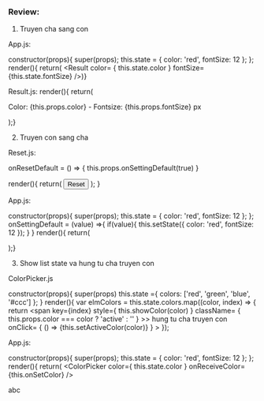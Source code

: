 ### Review:

1. Truyen cha sang con

App.js:

 constructor(props){
    super(props);
    this.state = {
      color: 'red',
      fontSize: 12
    };
  };
render(){
    return(
  <Result 
    color= { this.state.color } 
    fontSize={this.state.fontSize}
  />)}

Result.js:
render(){
        return(
            <div>
                <p>
                Color: {this.props.color} - Fontsize: {this.props.fontSize} px
                </p>
            </div>
        );}

2. Truyen con sang cha

Reset.js:

onResetDefault = () => { 
        this.props.onSettingDefault(true)
    }

render(){
    return(
        <button type="button" className="btn btn-primary" onClick= {this.onResetDefault}>Reset</button>
    );
}

App.js:

constructor(props){
    super(props);
    this.state = {
      color: 'red',
      fontSize: 12
    };
  };
 onSettingDefault = (value) =>{
    if(value){
      this.setState({
        color: 'red',
        fontSize: 12
      });
    }
  }
render(){
        return(
            <div>
                <p>
               <Reset onSettingDefault={this.onSettingDefault}/>
                </p>
            </div>
        );}

3. Show list state va hung tu cha truyen con

ColorPicker.js

constructor(props){
    super(props)
    this.state ={
        colors: ['red', 'green', 'blue', '#ccc']
    };
}
render(){
        var elmColors = this.state.colors.map((color, index) => {
            return  <span 
                        key={index} 
                        style={ this.showColor(color) }
                        className= { this.props.color === color ? 'active' : '' }  >> hung tu cha truyen con 
                        onClick= { () => {this.setActiveColor(color)} }
                    >
                    </span>
        });

App.js:

 constructor(props){
    super(props);
    this.state = {
      color: 'red',
      fontSize: 12
    };
  };
render(){
    return(
  <ColorPicker 
    color={ this.state.color } 
    onReceiveColor={this.onSetColor} 
  />



  abc